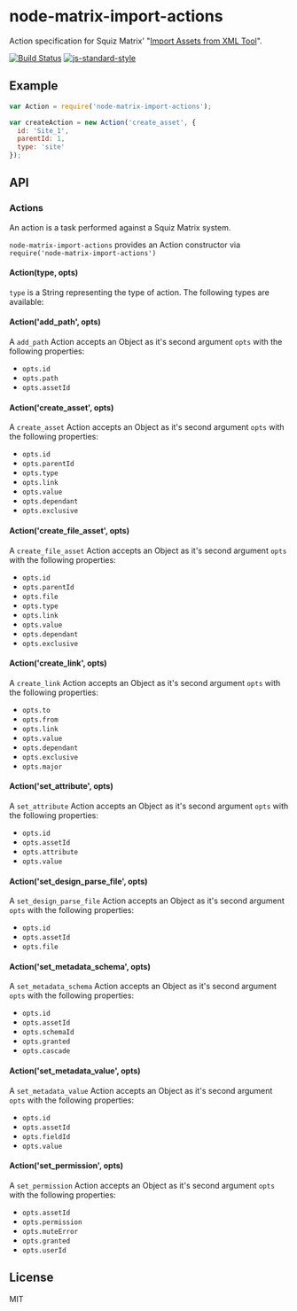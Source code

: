 # node-matrix-import-actions

Action specification for Squiz Matrix' "[Import Assets from XML Tool]".

[![Build Status](https://travis-ci.org/joshgillies/node-matrix-import-actions.svg)](https://travis-ci.org/joshgillies/node-matrix-import-actions)
[![js-standard-style](https://img.shields.io/badge/code%20style-standard-brightgreen.svg?style=flat)](https://github.com/feross/standard)

## Example

```js
var Action = require('node-matrix-import-actions');

var createAction = new Action('create_asset', {
  id: 'Site_1',
  parentId: 1,
  type: 'site'
});

```

## API

### Actions

An action is a task performed against a Squiz Matrix system.

`node-matrix-import-actions` provides an Action constructor via `require('node-matrix-import-actions')`

#### Action(type, opts)

`type` is a String representing the type of action. The following types are available:

#### Action('add_path', opts)

A `add_path` Action accepts an Object as it's second argument `opts` with the following properties:

  * `opts.id`
  * `opts.path`
  * `opts.assetId`

#### Action('create_asset', opts)

A `create_asset` Action accepts an Object as it's second argument `opts` with the following properties:

  * `opts.id`
  * `opts.parentId`
  * `opts.type`
  * `opts.link`
  * `opts.value`
  * `opts.dependant`
  * `opts.exclusive`

#### Action('create_file_asset', opts)

A `create_file_asset` Action accepts an Object as it's second argument `opts` with the following properties:

  * `opts.id`
  * `opts.parentId`
  * `opts.file`
  * `opts.type`
  * `opts.link`
  * `opts.value`
  * `opts.dependant`
  * `opts.exclusive`

#### Action('create_link', opts)

A `create_link` Action accepts an Object as it's second argument `opts` with the following properties:

  * `opts.to`
  * `opts.from`
  * `opts.link`
  * `opts.value`
  * `opts.dependant`
  * `opts.exclusive`
  * `opts.major`

#### Action('set_attribute', opts)

A `set_attribute` Action accepts an Object as it's second argument `opts` with the following properties:

  * `opts.id`
  * `opts.assetId`
  * `opts.attribute`
  * `opts.value`

#### Action('set_design_parse_file', opts)

A `set_design_parse_file` Action accepts an Object as it's second argument `opts` with the following properties:

  * `opts.id`
  * `opts.assetId`
  * `opts.file`

#### Action('set_metadata_schema', opts)

A `set_metadata_schema` Action accepts an Object as it's second argument `opts` with the following properties:

  * `opts.id`
  * `opts.assetId`
  * `opts.schemaId`
  * `opts.granted`
  * `opts.cascade`

#### Action('set_metadata_value', opts)

A `set_metadata_value` Action accepts an Object as it's second argument `opts` with the following properties:

  * `opts.id`
  * `opts.assetId`
  * `opts.fieldId`
  * `opts.value`

#### Action('set_permission', opts)

A `set_permission` Action accepts an Object as it's second argument `opts` with the following properties:

  * `opts.assetId`
  * `opts.permission`
  * `opts.muteError`
  * `opts.granted`
  * `opts.userId`

## License

MIT

[Import Assets from XML Tool]: http://manuals.matrix.squizsuite.net/tools/chapters/import-assets-from-xml-tool
